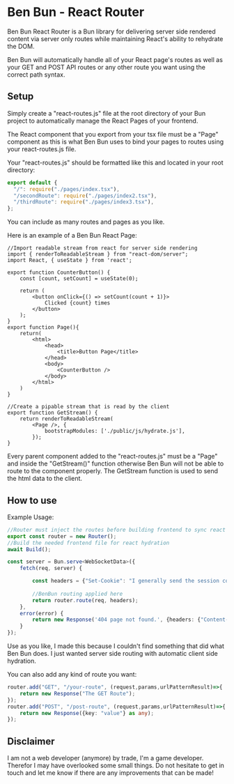 # Ben Bun - React Router

Ben Bun React Router is a Bun library for delivering server side rendered content via server only routes while maintaining React's ability to rehydrate the DOM.

Ben Bun will automatically handle all of your React page's routes as well as your GET and POST API routes or any other route you want using the correct path syntax.

## Setup

Simply create a "react-routes.js" file at the root directory of your Bun project to automatically manage the React Pages of your frontend.

The React component that you export from your tsx file must be a "Page" component as this is what Ben Bun uses to bind your pages to routes using your react-routes.js file.

Your "react-routes.js" should be formatted like this and located in your root directory:

```typescript
export default {
  "/": require("./pages/index.tsx"),
  "/secondRoute": require("./pages/index2.tsx"),
  "/thirdRoute": require("./pages/index3.tsx"),
};
```
You can include as many routes and pages as you like.

Here is an example of a Ben Bun React Page:

```tsx
//Import readable stream from react for server side rendering
import { renderToReadableStream } from "react-dom/server";
import React, { useState } from 'react';

export function CounterButton() {
    const [count, setCount] = useState(0);

    return (
        <button onClick={() => setCount(count + 1)}>
            Clicked {count} times
        </button>
    );
}
export function Page(){
    return(
        <html>
            <head>
                <title>Button Page</title>
            </head>
            <body>
                <CounterButton />
            </body>
        </html>
    )
}

//Create a pipable stream that is read by the client
export function GetStream() {
    return renderToReadableStream(
        <Page />, {
            bootstrapModules: ['./public/js/hydrate.js'],
        });
}

```

Every parent component added to the "react-routes.js" must be a "Page" and inside the "GetStream()" function otherwise Ben Bun will not be able to route to the component properly.
The GetStream function is used to send the html data to the client.

## How to use

Example Usage:

```typescript
//Router must inject the routes before building frontend to sync react
export const router = new Router();
//Build the needed frontend file for react hydration
await Build();

const server = Bun.serve<WebSocketData>({
    fetch(req, server) {

        const headers = {"Set-Cookie": "I generally send the session cookie here!", "Content-Type": "text/html; charset=utf-8"}
        
        //BenBun routing applied here
        return router.route(req, headers);
    },
    error(error) {
        return new Response('404 page not found.', {headers: {"Content-Type": "text/html; charset=utf-8"}, status: 404});
    }
});
```

Use as you like, I made this because I couldn't find something that did what Ben Bun does.
I just wanted server side routing with automatic client side hydration.

You can also add any kind of route you want:
```typescript
router.add("GET", "/your-route", (request,params,urlPatternResult)=>{
    return new Response("The GET Route");
});
router.add("POST", "/post-route", (request,params,urlPatternResult)=>{
    return new Response({key: "value"} as any);
});
```

## Disclaimer

I am not a web developer (anymore) by trade, I'm a game developer. Therefor I may have overlooked some small things.
Do not hesitate to get in touch and let me know if there are any improvements that can be made!